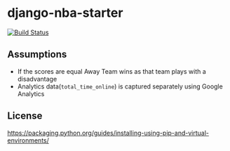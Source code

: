 # django-nba-starter

[![Build Status](https://travis-ci.com/pwelagedara/django_nba_starter.svg?branch=main)](https://travis-ci.com/pwelagedara/django_nba_starter)

## Assumptions

- If the scores are equal Away Team wins as that team plays with a disadvantage
- Analytics data(`total_time_online`) is captured separately using Google Analytics 

## License

https://packaging.python.org/guides/installing-using-pip-and-virtual-environments/
